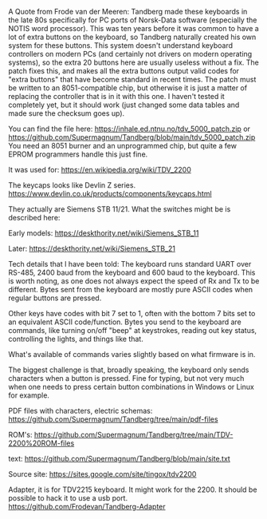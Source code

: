 

A Quote from Frode van der Meeren:
Tandberg made these keyboards in the late 80s specifically for PC ports of Norsk-Data software (especially the NOTIS word processor). This was ten years before it was common to have a lot of extra buttons on the keyboard, so Tandberg naturally created his own system for these buttons. This system doesn't understand keyboard controllers on modern PCs (and certainly not drivers on modern operating systems), so the extra 20 buttons here are usually useless without a fix. The patch fixes this, and makes all the extra buttons output valid codes for "extra buttons" that have become standard in recent times.
The patch must be written to an 8051-compatible chip, but otherwise it is just a matter of replacing the controller that is in it with this one. I haven't tested it completely yet, but it should work (just changed some data tables and made sure the checksum goes up).

You can find the file here: https://inhale.ed.ntnu.no/tdv_5000_patch.zip or https://github.com/Supermagnum/Tandberg/blob/main/tdv_5000_patch.zip
You need an 8051 burner and an unprogrammed chip, but quite a few EPROM programmers handle this just fine.


It was used for:
https://en.wikipedia.org/wiki/TDV_2200

The keycaps looks like Devlin Z series.
https://www.devlin.co.uk/products/components/keycaps.html

They actually are Siemens STB 11/21.
What the switches might be is described here:

Early models:
https://deskthority.net/wiki/Siemens_STB_11

Later:
https://deskthority.net/wiki/Siemens_STB_21



Tech details that I have been told: 
The keyboard runs standard UART over RS-485, 2400 baud from the keyboard and 600 baud to the keyboard. This is worth noting, as one does not always expect the speed of Rx and Tx to be different. Bytes sent from the keyboard are mostly pure ASCII codes when regular buttons are pressed.

Other keys have codes with bit 7 set to 1, often with the bottom 7 bits set to an equivalent ASCII code/function. Bytes you send to the keyboard are commands, like turning on/off "beep" at keystrokes, reading out key status, controlling the lights, and things like that.

What's available of commands varies slightly based on what firmware is in.

The biggest challenge is that, broadly speaking, the keyboard only sends characters when a button is pressed. Fine for typing, but not very much when one needs to press certain button combinations in Windows or Linux for example.

PDF files with characters, electric schemas:
https://github.com/Supermagnum/Tandberg/tree/main/pdf-files

ROM's:
https://github.com/Supermagnum/Tandberg/tree/main/TDV-2200%20ROM-files

text:
https://github.com/Supermagnum/Tandberg/blob/main/site.txt

Source site:
https://sites.google.com/site/tingox/tdv2200


Adapter, it is for TDV2215 keyboard.
It might work for the 2200.
It should be possible to hack it to use a usb port.
https://github.com/Frodevan/Tandberg-Adapter



